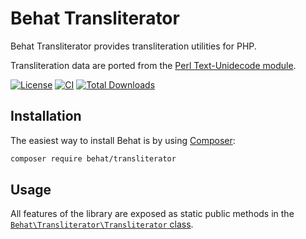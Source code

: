 Behat Transliterator
====================

Behat Transliterator provides transliteration utilities for PHP.

Transliteration data are ported from the [Perl Text-Unidecode module](https://metacpan.org/pod/Text::Unidecode).

[![License](https://poser.pugx.org/behat/transliterator/license.svg)](https://packagist.org/packages/behat/transliterator)
[![CI](https://github.com/Behat/Transliterator/actions/workflows/ci.yml/badge.svg)](https://github.com/Behat/Transliterator/actions/workflows/ci.yml)
[![Total Downloads](https://poser.pugx.org/behat/transliterator/downloads.svg)](https://packagist.org/packages/behat/transliterator)

Installation
------------

The easiest way to install Behat is by using [Composer](https://getcomposer.org):

```bash
composer require behat/transliterator
```

Usage
-----

All features of the library are exposed as static public methods in the [``Behat\Transliterator\Transliterator`` class](src/Behat/Transliterator/Transliterator.php).
